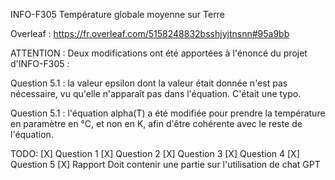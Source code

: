 INFO-F305
Température globale moyenne sur Terre

Overleaf : https://fr.overleaf.com/5158248832bsshjyjtnsnn#95a9bb

ATTENTION : 
Deux modifications ont été apportées à l'énoncé du projet d'INFO-F305 :

Question 5.1 : la valeur epsilon dont la valeur était donnée n'est pas nécessaire, vu qu'elle n'apparaît pas dans l'équation. C'était une typo.

Question 5.1 : l'équation alpha(T) a été modifiée pour prendre la température en paramètre en °C, et non en K, afin d'être cohérente avec le reste de l'équation.

TODO:
[X] Question 1
[X] Question 2
[X] Question 3
[X] Question 4
[X] Question 5
[X] Rapport
Doit contenir une partie sur l'utilisation de chat GPT
